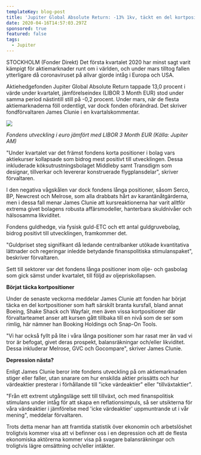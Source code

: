 ```yaml
---
templateKey: blog-post
title: 'Jupiter Global Absolute Return: -13% 1kv, täckt en del kortpositioner'
date: 2020-04-16T14:57:03.297Z
sponsored: true
featured: false
tags:
  - Jupiter
---
```

STOCKHOLM (Fonder Direkt) Det första kvartalet 2020 har minst sagt varit kämpigt för aktiemarknader runt om i världen, och under mars tilltog fallen ytterligare då coronaviruset på allvar gjorde intåg i Europa och USA.

Aktiehedgefonden Jupiter Global Absolute Return tappade 13,0 procent i värde under kvartalet, jämförelseindex (LIBOR 3 Month EUR) stod under samma period nästintill still på -0,2 procent. Under mars, när de flesta aktiemarknaderna föll ordentligt, var dock fonden oförändrad. Det skriver fondförvaltaren James Clunie i en kvartalskommentar.

![](/img/globall.png)

*Fondens utveckling i euro jämfört med LIBOR 3 Month EUR (Källa: Jupiter AM)*

"Under kvartalet var det främst fondens korta positioner i bolag vars aktiekurser kollapsade som bidrog mest positivt till utvecklingen. Dessa inkluderade köksutrustningsbolaget Middleby samt Transdigm som designar, tillverkar och levererar konstruerade flygplansdelar", skriver förvaltaren.

I den negativa vågskålen var dock fondens långa positioner, såsom Serco, BP, Newcrest och Melrose, som alla drabbats hårt av karantänåtgärderna, men i dessa fall menar James Clunie att kursreaktionerna har varit alltför extrema givet bolagens robusta affärsmodeller, hanterbara skuldnivåer och hälsosamma likviditet.

Fondens guldhedge, via fysisk guld-ETC och ett antal guldgruvebolag, bidrog positivt till utvecklingen, framkommer det.

"Guldpriset steg signifikant då ledande centralbanker utökade kvantitativa lättnader och regeringar inledde betydande finanspolitiska stimulanspaket", beskriver förvaltaren.

Sett till sektorer var det fondens långa positioner inom olje- och gasbolag som gick sämst under kvartalet, till följd av oljepriskollapsen.

**Börjat täcka kortpositioner**

Under de senaste veckorna meddelar James Clunie att fonden har börjat täcka en del kortpositioner som haft särskilt branta kursfall, bland annat Boeing, Shake Shack och Wayfair, men även vissa kortpositioner där förvaltarteamet anser att kursen gått tillbaka till en nivå som de ser som rimlig, här nämner han Booking Holdings och Snap-On Tools.

"Vi har också fyllt på lite i våra långa positioner som har rasat mer än vad vi tror är befogat, givet deras prospekt, balansräkningar och/eller likviditet. Dessa inkluderar Melrose, GVC och Gocompare", skriver James Clunie.

**Depression nästa?**

Enligt James Clunie beror inte fondens utveckling på om aktiemarknaden stiger eller faller, utan snarare om hur enskilda aktier prissätts och hur värdeaktier presterar i förhållande till "icke värdeaktier" eller "tillväxtaktier".

"Från ett extremt utgångsläge sett till tillväxt, och med finanspolitisk stimulans under intåg för att skapa en reflationsimpuls, så ser utsikterna för våra värdeaktier i jämförelse med 'icke värdeaktier' uppmuntrande ut i vår mening", meddelar förvaltaren.

Trots detta menar han att framtida statistik över ekonomin och arbetslöshet troligtvis kommer visa att vi befinner oss i en depression och att de flesta ekonomiska aktörerna kommer visa på svagare balansräkningar och troligtvis lägre omsättning och/eller intäkter.